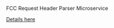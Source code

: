 FCC Request Header Parser Microservice

[Details here](https://www.freecodecamp.com/challenges/request-header-parser-microservice)